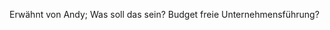 <span style="color:#000ff;">Erwähnt von Andy; Was soll das sein? Budget freie Unternehmensführung?</span>